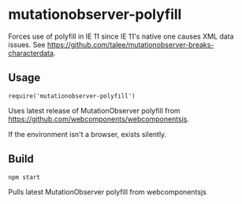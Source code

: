 # mutationobserver-polyfill
Forces use of polyfill in IE 11 since IE 11's native one causes XML data issues.
See https://github.com/talee/mutationobserver-breaks-characterdata.

## Usage

	require('mutationobserver-polyfill')

Uses latest release of MutationObserver polyfill from
https://github.com/webcomponents/webcomponentsjs.

If the environment isn't a browser, exists silently.

## Build

	npm start

Pulls latest MutationObserver polyfill from webcomponentsjs
